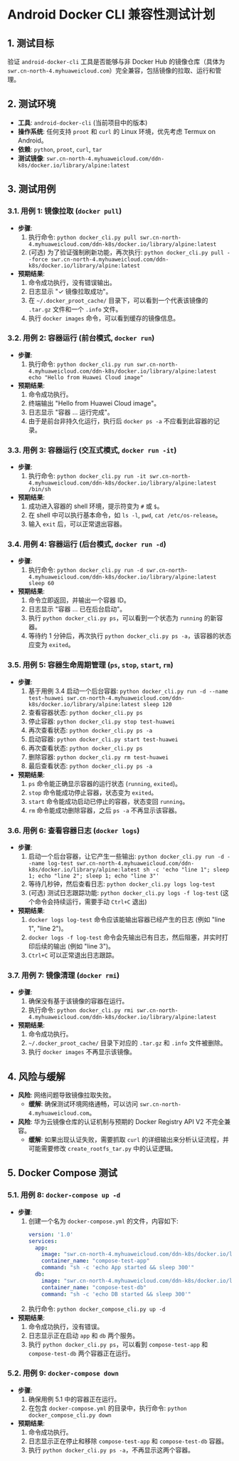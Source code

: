 # Android Docker CLI 兼容性测试计划

## 1. 测试目标

验证 `android-docker-cli` 工具是否能够与非 Docker Hub 的镜像仓库（具体为 `swr.cn-north-4.myhuaweicloud.com`）完全兼容，包括镜像的拉取、运行和管理。

## 2. 测试环境

*   **工具**: `android-docker-cli` (当前项目中的版本)
*   **操作系统**: 任何支持 `proot` 和 `curl` 的 Linux 环境，优先考虑 Termux on Android。
*   **依赖**: `python`, `proot`, `curl`, `tar`
*   **测试镜像**: `swr.cn-north-4.myhuaweicloud.com/ddn-k8s/docker.io/library/alpine:latest`

## 3. 测试用例

### 3.1. 用例 1: 镜像拉取 (`docker pull`)

*   **步骤**:
    1.  执行命令: `python docker_cli.py pull swr.cn-north-4.myhuaweicloud.com/ddn-k8s/docker.io/library/alpine:latest`
    2.  (可选) 为了验证强制刷新功能，再次执行: `python docker_cli.py pull --force swr.cn-north-4.myhuaweicloud.com/ddn-k8s/docker.io/library/alpine:latest`
*   **预期结果**:
    1.  命令成功执行，没有错误输出。
    2.  日志显示 "✓ 镜像拉取成功"。
    3.  在 `~/.docker_proot_cache/` 目录下，可以看到一个代表该镜像的 `.tar.gz` 文件和一个 `.info` 文件。
    4.  执行 `docker images` 命令，可以看到缓存的镜像信息。

### 3.2. 用例 2: 容器运行 (前台模式, `docker run`)

*   **步骤**:
    1.  执行命令: `python docker_cli.py run swr.cn-north-4.myhuaweicloud.com/ddn-k8s/docker.io/library/alpine:latest echo "Hello from Huawei Cloud image"`
*   **预期结果**:
    1.  命令成功执行。
    2.  终端输出 "Hello from Huawei Cloud image"。
    3.  日志显示 "容器 ... 运行完成"。
    4.  由于是前台非持久化运行，执行后 `docker ps -a` 不应看到此容器的记录。

### 3.3. 用例 3: 容器运行 (交互式模式, `docker run -it`)

*   **步骤**:
    1.  执行命令: `python docker_cli.py run -it swr.cn-north-4.myhuaweicloud.com/ddn-k8s/docker.io/library/alpine:latest /bin/sh`
*   **预期结果**:
    1.  成功进入容器的 shell 环境，提示符变为 `#` 或 `$`。
    2.  在 shell 中可以执行基本命令，如 `ls -l`, `pwd`, `cat /etc/os-release`。
    3.  输入 `exit` 后，可以正常退出容器。

### 3.4. 用例 4: 容器运行 (后台模式, `docker run -d`)

*   **步骤**:
    1.  执行命令: `python docker_cli.py run -d swr.cn-north-4.myhuaweicloud.com/ddn-k8s/docker.io/library/alpine:latest sleep 60`
*   **预期结果**:
    1.  命令立即返回，并输出一个容器 ID。
    2.  日志显示 "容器 ... 已在后台启动"。
    3.  执行 `python docker_cli.py ps`，可以看到一个状态为 `running` 的新容器。
    4.  等待约 1 分钟后，再次执行 `python docker_cli.py ps -a`，该容器的状态应变为 `exited`。

### 3.5. 用例 5: 容器生命周期管理 (`ps`, `stop`, `start`, `rm`)

*   **步骤**:
    1.  基于用例 3.4 启动一个后台容器: `python docker_cli.py run -d --name test-huawei swr.cn-north-4.myhuaweicloud.com/ddn-k8s/docker.io/library/alpine:latest sleep 120`
    2.  查看容器状态: `python docker_cli.py ps`
    3.  停止容器: `python docker_cli.py stop test-huawei`
    4.  再次查看状态: `python docker_cli.py ps -a`
    5.  启动容器: `python docker_cli.py start test-huawei`
    6.  再次查看状态: `python docker_cli.py ps`
    7.  删除容器: `python docker_cli.py rm test-huawei`
    8.  最后查看状态: `python docker_cli.py ps -a`
*   **预期结果**:
    1.  `ps` 命令能正确显示容器的运行状态 (`running`, `exited`)。
    2.  `stop` 命令能成功停止容器，状态变为 `exited`。
    3.  `start` 命令能成功启动已停止的容器，状态变回 `running`。
    4.  `rm` 命令能成功删除容器，之后 `ps -a` 不再显示该容器。

### 3.6. 用例 6: 查看容器日志 (`docker logs`)

*   **步骤**:
    1.  启动一个后台容器，让它产生一些输出: `python docker_cli.py run -d --name log-test swr.cn-north-4.myhuaweicloud.com/ddn-k8s/docker.io/library/alpine:latest sh -c 'echo "line 1"; sleep 1; echo "line 2"; sleep 1; echo "line 3"'`
    2.  等待几秒钟，然后查看日志: `python docker_cli.py logs log-test`
    3.  (可选) 测试日志跟踪功能: `python docker_cli.py logs -f log-test` (这个命令会持续运行，需要手动 `Ctrl+C` 退出)
*   **预期结果**:
    1.  `docker logs log-test` 命令应该能输出容器已经产生的日志 (例如 "line 1", "line 2")。
    2.  `docker logs -f log-test` 命令会先输出已有日志，然后阻塞，并实时打印后续的输出 (例如 "line 3")。
    3.  `Ctrl+C` 可以正常退出日志跟踪。
### 3.7. 用例 7: 镜像清理 (`docker rmi`)

*   **步骤**:
    1.  确保没有基于该镜像的容器在运行。
    2.  执行命令: `python docker_cli.py rmi swr.cn-north-4.myhuaweicloud.com/ddn-k8s/docker.io/library/alpine:latest`
*   **预期结果**:
    1.  命令成功执行。
    2.  `~/.docker_proot_cache/` 目录下对应的 `.tar.gz` 和 `.info` 文件被删除。
    3.  执行 `docker images` 不再显示该镜像。

## 4. 风险与缓解

*   **风险**: 网络问题导致镜像拉取失败。
    *   **缓解**: 确保测试环境网络通畅，可以访问 `swr.cn-north-4.myhuaweicloud.com`。
*   **风险**: 华为云镜像仓库的认证机制与预期的 Docker Registry API V2 不完全兼容。
    *   **缓解**: 如果出现认证失败，需要抓取 `curl` 的详细输出来分析认证流程，并可能需要修改 `create_rootfs_tar.py` 中的认证逻辑。
## 5. Docker Compose 测试

### 5.1. 用例 8: `docker-compose up -d`

*   **步骤**:
    1.  创建一个名为 `docker-compose.yml` 的文件，内容如下:
        ```yaml
        version: '1.0'
        services:
          app:
            image: "swr.cn-north-4.myhuaweicloud.com/ddn-k8s/docker.io/library/alpine:latest"
            container_name: "compose-test-app"
            command: "sh -c 'echo App started && sleep 300'"
          db:
            image: "swr.cn-north-4.myhuaweicloud.com/ddn-k8s/docker.io/library/alpine:latest"
            container_name: "compose-test-db"
            command: "sh -c 'echo DB started && sleep 300'"
        ```
    2.  执行命令: `python docker_compose_cli.py up -d`
*   **预期结果**:
    1.  命令成功执行，没有错误。
    2.  日志显示正在启动 `app` 和 `db` 两个服务。
    3.  执行 `python docker_cli.py ps`，可以看到 `compose-test-app` 和 `compose-test-db` 两个容器正在运行。

### 5.2. 用例 9: `docker-compose down`

*   **步骤**:
    1.  确保用例 5.1 中的容器正在运行。
    2.  在包含 `docker-compose.yml` 的目录中，执行命令: `python docker_compose_cli.py down`
*   **预期结果**:
    1.  命令成功执行。
    2.  日志显示正在停止和移除 `compose-test-app` 和 `compose-test-db` 容器。
    3.  执行 `python docker_cli.py ps -a`，不再显示这两个容器。